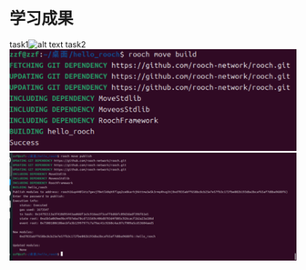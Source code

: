 # 学习成果
task1![alt text](image/1.png)
task2![alt text](image/task2_build.png)
![alt text](image/task2_publish.png)